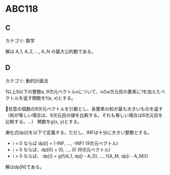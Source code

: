 # ABC118

## C
カテゴリ: 数学

解は A_1, A_2, ..., A_N の最大公約数である。

## D
カテゴリ: 動的計画法

1以上9以下の整数a, 9次元ベクトルxについて、xのa次元目の要素に1を加えたベクトルを返す関数をf(a, x)とする。

任意の個数の9次元ベクトルを引数とし、各要素の和が最も大きいものを返す
（和が等しい場合は、9次元目の値を比較する。それも等しい場合は8次元目を比較する。...）
関数をg(x, y)とする。

漸化式dp[i]を以下で定義する。ただし、INFは十分に大きい整数とする。

* i < 0 ならば dp[i] = (-INF, ..., -INF) (9次元ベクトル)
* i = 0 ならば、dp[0] = (0, ..., 0) (9次元ベクトル)
* i > 0 ならば、 dp[i] = g(f(A_1, dp[i - A_1]), ..., f(A_M, dp[i - A_M]))

解はdp[N]である。